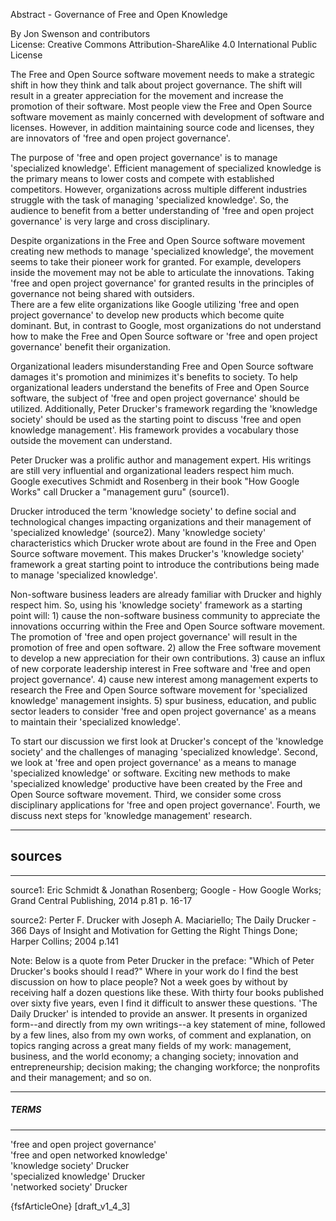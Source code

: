 Abstract - Governance of Free and Open Knowledge

By Jon Swenson and contributors <br>
License: Creative Commons Attribution-ShareAlike 4.0 International Public License

The Free and Open Source software movement needs to make a strategic shift in how they think
and talk about project governance.  The shift will result in a greater appreciation for the movement
and increase the promotion of their software.  Most people view the Free and Open Source software
movement as mainly concerned with development of software and licenses. However, in
addition maintaining source code and licenses, they are innovators of 'free and open project governance'.

The purpose of 'free and open project governance' is to manage 'specialized knowledge'.
Efficient management of specialized knowledge is the primary means to lower costs and compete
with established competitors. However, organizations across multiple different industries struggle
with the task of managing 'specialized knowledge'. So, the audience to benefit from a
better understanding of 'free and open project governance' is very large and cross disciplinary.

Despite organizations in the Free and Open Source software movement creating new methods
to manage 'specialized knowledge', the movement seems to take their pioneer work for granted. For example, developers
inside the movement may not be able to articulate the innovations. Taking 'free and open project governance' 
for granted results in the principles of governance not being shared with outsiders.   
There are a few elite organizations like Google utilizing 'free and open project governance' to develop 
new products which become quite dominant.  But, in contrast to Google, most organizations do not understand how to make 
the Free and Open Source software or 'free and open project governance' benefit their organization. 

Organizational leaders misunderstanding Free and Open Source software damages it's promotion and minimizes
it's benefits to society. To help organizational leaders understand the benefits of Free and Open Source software, 
the subject of 'free and open project governance' should be utilized.  Additionally, Peter Drucker's framework regarding the 
'knowledge society' should be used as the starting point to discuss 'free and open knowledge management'. His framework 
provides a vocabulary those outside the movement can understand. 

Peter Drucker was a prolific author and management expert.  His writings are still very
influential and organizational leaders respect him much.  Google executives Schmidt and Rosenberg
in their book "How Google Works" call Drucker a "management guru" (source1).

Drucker introduced the term 'knowledge society' to define social and technological changes
impacting organizations and their management of 'specialized knowledge' (source2).  Many
'knowledge society' characteristics which Drucker wrote about are found in the Free and Open Source
software movement.  This makes Drucker's 'knowledge society' framework a great starting point to
introduce the contributions being made to manage 'specialized knowledge'.

Non-software business leaders are already familiar with Drucker and highly respect him.
So, using his 'knowledge society' framework as a starting point will: 1) cause the
non-software business community to appreciate the innovations occurring within the Free and
Open Source software movement.  The promotion of 'free and open project governance' will result 
in the promotion of free and open software.  2) allow the Free software movement to develop a new appreciation
for their own contributions. 3) cause an influx of new corporate leadership interest in Free software
and 'free and open project governance'.  4) cause new interest among management experts to research
the Free and Open Source software movement for 'specialized knowledge' management insights.
5) spur business, education, and public sector leaders to consider 'free and open project governance'
as a means to maintain their 'specialized knowledge'.

To start our discussion we first look at Drucker's concept of the 'knowledge society' and the challenges
of managing 'specialized knowledge'.  Second, we look at 'free and open project governance' as a
means to manage 'specialized knowledge' or software.  Exciting new methods to make 'specialized knowledge'
productive have been created by the Free and Open Source software movement.  Third, we consider
some cross disciplinary applications for 'free and open project governance'.  Fourth, we discuss
next steps for 'knowledge management' research.


---------------------------------------------------------------------------------------------------
## sources                                                                                       ##
---------------------------------------------------------------------------------------------------
source1:
Eric Schmidt & Jonathan Rosenberg; Google - How Google Works; Grand Central Publishing, 2014
p.81 p. 16-17

source2:
Perter F. Drucker with Joseph A. Maciariello;
The Daily Drucker - 366 Days of Insight and Motivation for Getting the Right Things Done;
Harper Collins; 2004 p.141

Note: Below is a quote from Peter Drucker in the preface:
"Which of Peter Drucker's books should I read?" Where in your work do I find the best discussion
on how to place people? Not a week goes by without by receiving half a dozen questions like these.
With thirty four books published over sixty five years, even I find it difficult to answer these
questions.
 'The Daily Drucker' is intended to provide an answer. It presents in organized form--and directly
from my own writings--a key statement of mine, followed by a few lines, also from my own works, of
comment and explanation, on topics ranging across a great many fields of my work: management,
business, and the world economy; a changing society; innovation and entrepreneurship; decision
making; the changing workforce; the nonprofits and their management; and so on.

---------------------------------------------------------------------------------------------------
#####  TERMS  ##### 
---------------------------------------------------------------------------------------------------
'free and open project governance' <br/>
'free and open networked knowledge' <br/>
'knowledge society'     Drucker <br/>
'specialized knowledge' Drucker <br/>
'networked society'     Drucker <br/>


{fsfArticleOne}
[draft_v1_4_3]
